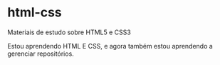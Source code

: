 # html-css
 Materiais de estudo sobre HTML5 e CSS3

 Estou aprendendo HTML E CSS, e agora também estou aprendendo a gerenciar repositórios.
